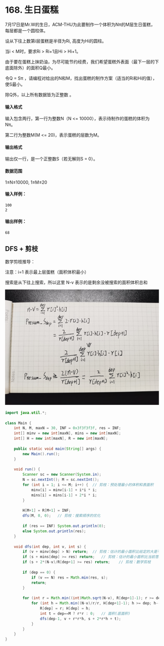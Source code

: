 # 168. 生日蛋糕

7月17日是Mr.W的生日，ACM-THU为此要制作一个体积为Nπ的M层生日蛋糕，每层都是一个圆柱体。

设从下往上数第i层蛋糕是半径为Ri, 高度为Hi的圆柱。

当i < M时，要求Ri > Ri+1且Hi > Hi+1。

由于要在蛋糕上抹奶油，为尽可能节约经费，我们希望蛋糕外表面（最下一层的下底面除外）的面积Q最小。

令Q = Sπ ，请编程对给出的N和M，找出蛋糕的制作方案（适当的Ri和Hi的值），使S最小。

除Q外，以上所有数据皆为正整数 。

#### 输入格式

输入包含两行，第一行为整数N（N <= 10000），表示待制作的蛋糕的体积为Nπ。

第二行为整数M(M <= 20)，表示蛋糕的层数为M。

#### 输出格式

输出仅一行，是一个正整数S（若无解则S = 0）。

#### 数据范围

1≤N≤10000, 1≤M≤20

#### 输入样例：

```
100
2
```

#### 输出样例：

```
68
```



## DFS + 剪枝

数学剪枝推导：

注意：i=1 表示最上层蛋糕（面积体积最小）

搜索是从下往上搜索，所以这里 N-v 表示的是剩余没被搜索的面积体积总和

![](pic\168.jpg)

```java
import java.util.*;

class Main {
    int N, M, maxN = 30, INF = 0x3f3f3f3f, res = INF;
    int[] minv = new int[maxN], mins = new int[maxN];
    int[] H = new int[maxN], R = new int[maxN];

    public static void main(String[] args) {
        new Main().run();
    }
    
    void run() {
        Scanner sc = new Scanner(System.in);
        N = sc.nextInt(); M = sc.nextInt();
        for (int i = 1; i <= M; i++) {  // 剪枝：预处理最小的体积和表面积
            minv[i] = minv[i-1] + i*i * i;
            mins[i] = mins[i-1] + 2*i * i;
        }

        H[M+1] = R[M+1] = INF;
        dfs(M, 0, 0);   // 剪枝：搜索顺序的优化

        if (res == INF) System.out.println(0);
        else System.out.println(res);
    }

    void dfs(int dep, int v, int s) {
        if (v + minv[dep] > N) return;  // 剪枝：估计的最小面积比给定的大是不合法的
        if (s + mins[dep] >= res) return;   // 剪枝：估计的最小面积比当前答案大
        if (s + 2*(N-v)/R[dep+1] >= res) return;    // 剪枝：数学剪枝

        if (dep == 0) {
            if (v == N) res = Math.min(res, s);
            return;
        }

        for (int r = Math.min((int)Math.sqrt(N-v), R[dep+1]-1); r >= dep; r--) {    // 剪枝：缩小上边界
            for (int h = Math.min((N-v)/r/r, H[dep+1]-1); h >= dep; h--) {  // 遍历半径和高
                R[dep] = r; H[dep] = h;
                int t = dep==M ? r*r : 0;   // 面积(底面积)
                dfs(dep-1, v + r*r*h, s + 2*r*h + t);
            }
        }
    }
}
```

